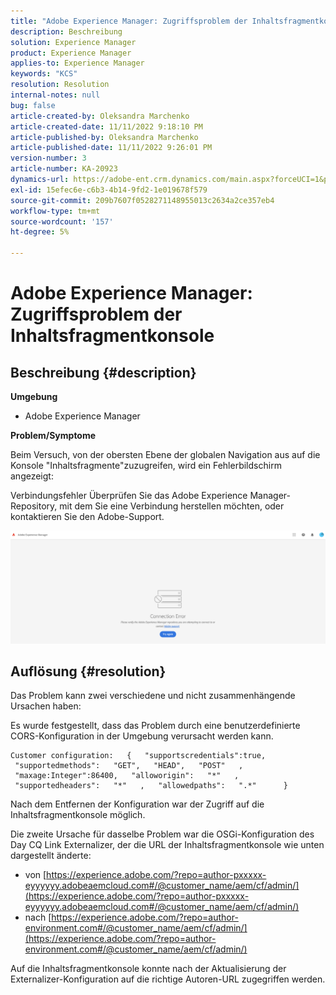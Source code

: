 ```yaml
---
title: "Adobe Experience Manager: Zugriffsproblem der Inhaltsfragmentkonsole"
description: Beschreibung
solution: Experience Manager
product: Experience Manager
applies-to: Experience Manager
keywords: "KCS"
resolution: Resolution
internal-notes: null
bug: false
article-created-by: Oleksandra Marchenko
article-created-date: 11/11/2022 9:18:10 PM
article-published-by: Oleksandra Marchenko
article-published-date: 11/11/2022 9:26:01 PM
version-number: 3
article-number: KA-20923
dynamics-url: https://adobe-ent.crm.dynamics.com/main.aspx?forceUCI=1&pagetype=entityrecord&etn=knowledgearticle&id=dc9cd255-0662-ed11-9561-6045bd006b25
exl-id: 15efec6e-c6b3-4b14-9fd2-1e019678f579
source-git-commit: 209b7607f0528271148955013c2634a2ce357eb4
workflow-type: tm+mt
source-wordcount: '157'
ht-degree: 5%

---
```


# Adobe Experience Manager: Zugriffsproblem der Inhaltsfragmentkonsole

## Beschreibung {#description}


<b>Umgebung</b>

- Adobe Experience Manager


<b>Problem/Symptome</b>

Beim Versuch, von der obersten Ebene der globalen Navigation aus auf die Konsole &quot;Inhaltsfragmente&quot;zuzugreifen, wird ein Fehlerbildschirm angezeigt:

Verbindungsfehler Überprüfen Sie das Adobe Experience Manager-Repository, mit dem Sie eine Verbindung herstellen möchten, oder kontaktieren Sie den Adobe-Support.



![](assets/___dd9cd255-0662-ed11-9561-6045bd006b25___.png)


## Auflösung {#resolution}


Das Problem kann zwei verschiedene und nicht zusammenhängende Ursachen haben:

Es wurde festgestellt, dass das Problem durch eine benutzerdefinierte CORS-Konfiguration in der Umgebung verursacht werden kann.




```
Customer configuration:   {   "supportscredentials":true,   "supportedmethods":   "GET",   "HEAD",   "POST"   ,   "maxage:Integer":86400,   "alloworigin":   "*"   ,   "supportedheaders":   "*"   ,   "allowedpaths":   ".*"      }
```


Nach dem Entfernen der Konfiguration war der Zugriff auf die Inhaltsfragmentkonsole möglich.

Die zweite Ursache für dasselbe Problem war die OSGi-Konfiguration des Day CQ Link Externalizer, der die URL der Inhaltsfragmentkonsole wie unten dargestellt änderte:

- von [https://experience.adobe.com/?repo=author-pxxxxx-eyyyyyy.adobeaemcloud.com#/@customer_name/aem/cf/admin/](https://experience.adobe.com/?repo=author-pxxxxx-eyyyyyy.adobeaemcloud.com#/@customer_name/aem/cf/admin/)
- nach [https://experience.adobe.com/?repo=author-environment.com#/@customer_name/aem/cf/admin/](https://experience.adobe.com/?repo=author-environment.com#/@customer_name/aem/cf/admin/)


Auf die Inhaltsfragmentkonsole konnte nach der Aktualisierung der Externalizer-Konfiguration auf die richtige Autoren-URL zugegriffen werden.
